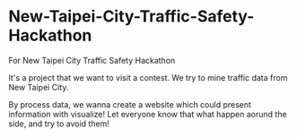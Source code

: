 # New-Taipei-City-Traffic-Safety-Hackathon
For New Taipei City Traffic Safety Hackathon

It's a project that we want to visit a contest.
We try to mine traffic data from New Taipei City.

By process data, we wanna create a website which could present information with visualize! 
Let everyone know that what happen aorund the side, and try to avoid them!
